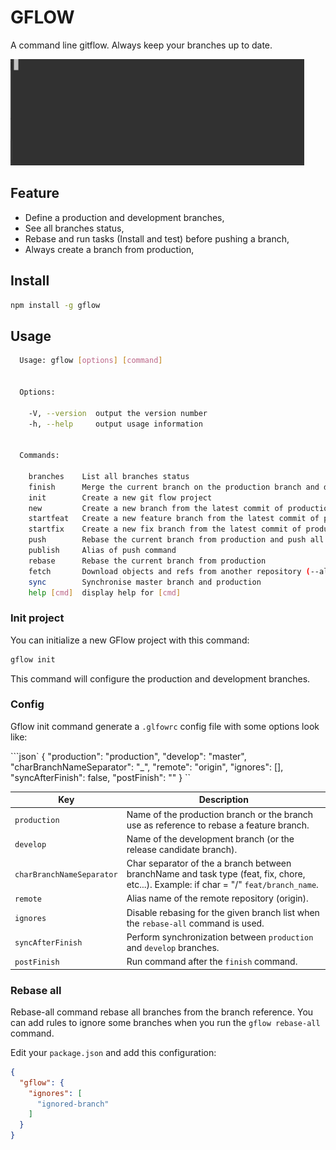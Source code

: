 # GFLOW

A command line gitflow. Always keep your branches up to date.

![example](example.gif)

## Feature

- Define a production and development branches,
- See all branches status,
- Rebase and run tasks (Install and test) before pushing a branch,
- Always create a branch from production,


## Install

```bash
npm install -g gflow
```

## Usage 

```bash
  Usage: gflow [options] [command]


  Options:

    -V, --version  output the version number
    -h, --help     output usage information


  Commands:

    branches    List all branches status
    finish      Merge the current branch on the production branch and delete it
    init        Create a new git flow project
    new         Create a new branch from the latest commit of production branch
    startfeat   Create a new feature branch from the latest commit of production branch
    startfix    Create a new fix branch from the latest commit of production branch
    push        Rebase the current branch from production and push all commit (run test before)
    publish     Alias of push command
    rebase      Rebase the current branch from production
    fetch       Download objects and refs from another repository (--all and --prune)
    sync        Synchronise master branch and production
    help [cmd]  display help for [cmd]
```

### Init project

You can initialize a new GFlow project with this command:

```bash
gflow init
```

This command will configure the production and development branches.


### Config

Gflow init command generate a `.glfowrc` config file with some options look like:

```json`
{
  "production": "production",
  "develop": "master",
  "charBranchNameSeparator": "_",
  "remote": "origin",
  "ignores": [],
  "syncAfterFinish": false,
  "postFinish": ""
}
``

Key | Description
---|---
`production` | Name of the production branch or the branch use as reference to rebase a feature branch.
`develop` | Name of the development branch (or the release candidate branch).
`charBranchNameSeparator` | Char separator of the a branch between branchName and task type (feat, fix, chore, etc...). Example: if char = "/" `feat/branch_name`.
`remote` | Alias name of the remote repository (origin).
`ignores` | Disable rebasing for the given branch list when the `rebase-all` command is used.
`syncAfterFinish` | Perform synchronization between `production` and `develop` branches.
`postFinish` | Run command after the `finish` command.


### Rebase all

Rebase-all command rebase all branches from the branch reference.
You can add rules to ignore some branches when you run the `gflow rebase-all` command.

Edit your `package.json` and add this configuration:

```json
{
  "gflow": {
    "ignores": [
      "ignored-branch"
    ]
  }
}
```
